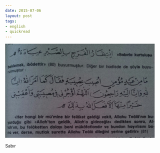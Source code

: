 ```yaml
---
date: 2015-07-06
layout: post
tags:
- english
- quickread
---
```


![](/images/tumblr_nr2txecidv1u3gx2to1_500.jpg)

Sabır
